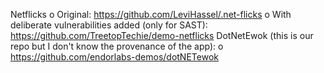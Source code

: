 Netflicks
    o	Original: https://github.com/LeviHassel/.net-flicks
    o	With deliberate vulnerabilities added (only for SAST): https://github.com/TreetopTechie/demo-netflicks
DotNetEwok (this is our repo but I don't know the provenance of the app):
o	https://github.com/endorlabs-demos/dotNETewok
